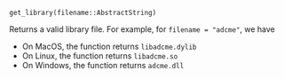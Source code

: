 ```
get_library(filename::AbstractString)
```

Returns a valid library file. For example, for `filename = "adcme"`, we have 

  * On MacOS, the function returns `libadcme.dylib`
  * On Linux, the function returns `libadcme.so`
  * On Windows, the function returns `adcme.dll`
